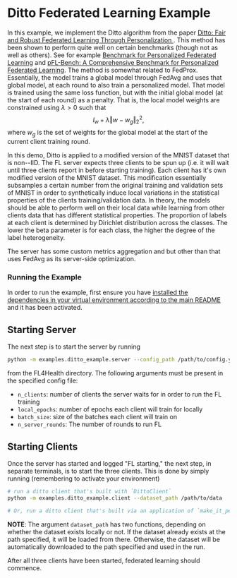 # Ditto Federated Learning Example

In this example, we implement the Ditto algorithm from the paper [Ditto: Fair and Robust Federated Learning Through Personalization
](https://arxiv.org/abs/2012.04221). This method has been shown to perform quite well on certain benchmarks (though not as well as others). See for example [Benchmark for Personalized Federated Learning](https://www.computer.org/csdl/journal/oj/2024/01/10316561/1S2UbvQk5Tq) and [pFL-Bench: A Comprehensive Benchmark for Personalized Federated Learning](https://arxiv.org/abs/2206.03655). The method is somewhat related to FedProx. Essentially, the model trains a global model through FedAvg and uses that global model, at each round to also train a personalized model. That model is trained using the same loss function, but with the initial global model (at the start of each round) as a penalty. That is, the local model weights are constrained using $\lambda > 0$ such that
$$
l_{w} + \lambda \Vert w - w_g \Vert_2^2,
$$
where $w_g$ is the set of weights for the global model at the start of the current client training round.

In this demo, Ditto is applied to a modified version of the MNIST dataset that is non--IID. The FL server expects three clients to be spun up (i.e. it will wait until three clients report in before starting training). Each client has it's own modified version of the MNIST dataset. This modification essentially subsamples a certain number from the original training and validation sets of MNIST in order to synthetically induce local variations in the statistical properties of the clients training/validation data. In theory, the models should be able to perform well on their local data while learning from other clients data that has different statistical properties. The proportion of labels at each client is determined by Dirichlet distribution across the classes. The lower the beta parameter is for each class, the higher the degree of the label heterogeneity.

The server has some custom metrics aggregation and but other than that uses FedAvg as its server-side optimization.

### Running the Example

In order to run the example, first ensure you have [installed the dependencies in your virtual environment according to the main README](/README.md#development-requirements) and it has been activated.

## Starting Server

The next step is to start the server by running
```bash
python -m examples.ditto_example.server --config_path /path/to/config.yaml
```
from the FL4Health directory. The following arguments must be present in the specified config file:
* `n_clients`: number of clients the server waits for in order to run the FL training
* `local_epochs`: number of epochs each client will train for locally
* `batch_size`: size of the batches each client will train on
* `n_server_rounds`: The number of rounds to run FL

## Starting Clients

Once the server has started and logged "FL starting," the next step, in separate terminals, is to start the three
clients. This is done by simply running (remembering to activate your environment)
```bash
# run a ditto client that's built with `DittoClient`
python -m examples.ditto_example.client --dataset_path /path/to/data

# Or, run a ditto client that's built via an application of `make_it_personal` on a `BasicClient`.
```
**NOTE**: The argument `dataset_path` has two functions, depending on whether the dataset exists locally or not. If
the dataset already exists at the path specified, it will be loaded from there. Otherwise, the dataset will be
automatically downloaded to the path specified and used in the run.

After all three clients have been started, federated learning should commence.
